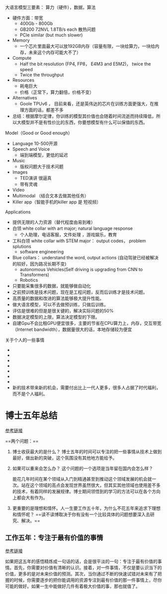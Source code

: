 大语言模型三要素： 算力（硬件），数据，算法

* 硬件方面：带宽
  * 400Gb - 800Gb
  * GB200  72NVL  1.8TB/s each  散热问题
  * PCIe similar (but much slower)
* Memory
  * 一个芯片里面最大可以放192GB内存（容量有限，一块给算力，一块给内存，未来这个内存可能大不了）
* Compute
  * Half the bit resolution (FP4, FP8， E4M3  and E5M2)， twice the speed
  * Twice the throughput      
* Resources
  * 耗电巨大
  * 价格（正常下，算力翻倍，价格不变）   
* Alternatives
  * Goole TPUv6 ， 目前来看，还是英伟达的芯片在训练方面更强大，在推理方面的话，都差不多 
* 总结：根据摩尔定律，你训练的模型其价值也会随着时间流逝而持续降低，所以大模型并不是有性价比的东西，你要想模型有什么可以保值的东西。        



Model（Good or Good enough）

* Language 
  10-500开源
* Speech and Voice
  * 端到端模型，更低的延迟
* Music
  * 版权问题大于技术问题
* Images
  * TED演讲 很逼真
  * 带有灵魂
* Video
* Multimodal （结合文本去做其他任务）
* Killer app（智能手机的killer app 是  短视频）

Applications

* 提供无限的人力资源（替代程度由易到难）
* 白领 white collar with art major; natural language response
  * 个人助理，电话客服，文件处理 ，游戏娱乐，教育
* 工科白领  white collar with STEM major： output codes， problem splutions
  * software engineering
* Blue collars： understand the word, output actions (自动驾驶已经被解决的较好，因为路况长期不变)
  * autonomous Vehicles(Self driving is upgrading from CNN to Transformers)
  * Robotics
* 只要能采集很多的数据，就能够做自动化
* 之前预训练是技术问题，现在是工程问题，反而后训练才是技术问题。
* 高质量的数据和改进的算法能够极大提升性能。
* 做大语言模型，可以不去做预训练，只做后训练。
* 评估是很难的但是是很关键的，解决实际问题的50%
* 数据决定模型的上限，算法决定模型的下限。
* 自建Gpu不会比租GPU便宜很多，主要的节省在CPU算力上，内存，交互带宽（Internet bandwidth），数据量很大的话，本地存储较为便宜



关于个人的一些事情

* 
* 
* 
* 
* 
* 
* 
* 新的技术带来新的机会，需要付出比上一代人更多，很多人占据了时代福利，而不是个人福利。



# 博士五年总结

[参考链接](https://zhuanlan.zhihu.com/p/25099638)

==两个问题：==

1. 博士收获最大的是什么？
   博士五年的时间可以专注的把一些事情从技术上做到最好，做出新的突破，这个氛围没有其他地方能给予。

2. 如果可以重来会怎么办？ 这个问题的一个选项是当年留在国内会怎么样？

   能花几年时间在某个领域从入门到精通甚至到推动这个领域发展的机会就一次。站在这个领域的高点会发现世界虽然很大，但其实其他领域也使用差不多的技术，有着同样的发展规律。博士期间领悟到的学习的方法可以在各个方向上都会大有作为。

3. 更重要的是理想和情怀。人一生要工作五十年，为什么不花五年来追求下理想和情怀呢？
   ==读不读博取决于你有没有一个比较具体的问题想要深入去研究、解决。==

   

## 工作五年：专注于最有价值的事情

[参考链接](https://zhuanlan.zhihu.com/p/374777591)

​	如果把这五年的感悟精炼成一句话的话，会是很平淡的一句：专注于最有价值的事情。首先，你需要对价值有清晰的认识。接着，对一件事情，不仅是要认识当下的价值，更多的是对未来价值的预测。其次，当你通过不断的快速试错对未来有了把握的时候，你需要逐步的把你能调用的资源专注到最有价值的那一件事情上，尽你可能的做好。如果一生中能做好几件有着极大价值的事，那也就值了。

